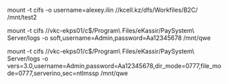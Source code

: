 mount -t cifs -o username=alexey.ilin //kcell.kz/dfs/Workfiles/B2C/ /mnt/test2

mount -t cifs //vkc-ekps01/c$/Program\ Files/eKassir/PaySystem\ Server/logs -o soft,username=Admin,password=Aa12345678 /mnt/qwe

mount -t cifs //vkc-ekps01/c$/Program\ Files/eKassir/PaySystem\ Server/logs -o vers=3.0,username=Admin,password=Aa12345678,dir_mode=0777,file_mode=0777,serverino,sec=ntlmssp /mnt/qwe
